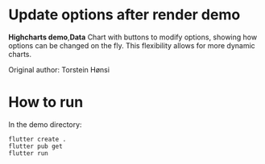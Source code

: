# Update options after render demo

**Highcharts demo**,**Data**
Chart with buttons to modify options, showing how options can be changed
        on the fly. This flexibility allows for more dynamic charts.

Original author: Torstein Hønsi

# How to run

In the demo directory:

```
flutter create .
flutter pub get
flutter run
```

